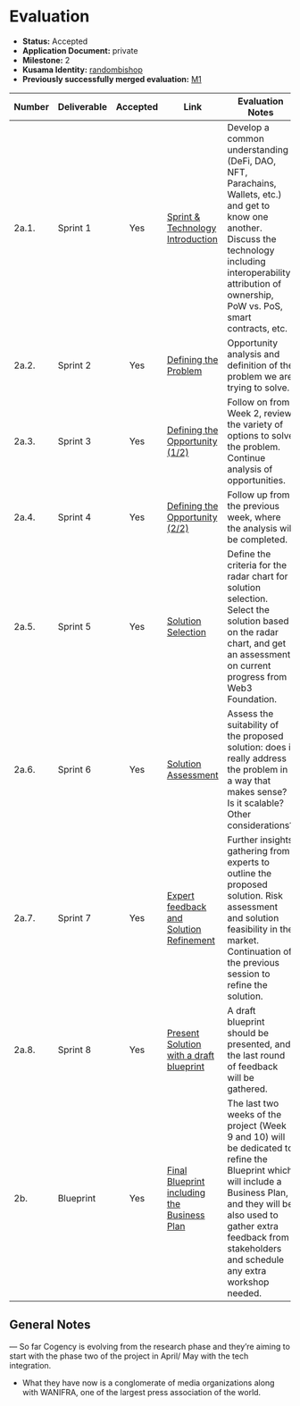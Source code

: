 # Evaluation

- **Status:** Accepted
- **Application Document:**  private
- **Milestone:** 2
- **Kusama Identity:** [randombishop](https://sub.id/5Gnixfp6vnznRkr91JgwkxYnCJCyHr8EaBzYfFsUKcTMzVYF)
- **Previously successfully merged evaluation:** [M1](https://github.com/w3f/Grant-Milestone-Delivery/blob/master/deliveries/Cogency-Milestone_1.md)

| Number | Deliverable | Accepted | Link                                                                                                                                          | Evaluation Notes                                                                                                                                                                                                                               |
|--------|-------------|:--------:|-----------------------------------------------------------------------------------------------------------------------------------------------|------------------------------------------------------------------------------------------------------------------------------------------------------------------------------------------------------------------------------------------------|
| 2a.1.  | Sprint 1    |   Yes    | [Sprint & Technology Introduction](https://github.com/CogencyWeb3/Web3MediaPilot/blob/main/Deliverables/Cogency-Deliverable_2a1.md)           | Develop a common understanding (DeFi, DAO, NFT, Parachains, Wallets, etc.) and get to know one another. Discuss the technology including interoperability, attribution of ownership, PoW vs. PoS, smart contracts, etc.                        |
| 2a.2.  | Sprint 2    |   Yes    | [Defining the Problem](https://github.com/CogencyWeb3/Web3MediaPilot/blob/main/Deliverables/Cogency-Deliverable_2a2.md)                       | Opportunity analysis and definition of the problem we are trying to solve.                                                                                                                                                                     |
| 2a.3.  | Sprint 3    |   Yes    | [Defining the Opportunity (1/2)](https://github.com/CogencyWeb3/Web3MediaPilot/blob/main/Deliverables/Cogency-Deliverable_2a3.md)             | Follow on from Week 2, review the variety of options to solve the problem. Continue analysis of opportunities.                                                                                                                                 |
| 2a.4.  | Sprint 4    |   Yes    | [Defining the Opportunity (2/2)](https://github.com/CogencyWeb3/Web3MediaPilot/blob/main/Deliverables/Cogency-Deliverable_2a4.md)             | Follow up from the previous week, where the analysis will be completed.                                                                                                                                                                        |
| 2a.5.  | Sprint 5    |   Yes    | [Solution Selection](https://github.com/CogencyWeb3/Web3MediaPilot/blob/main/Deliverables/Cogency-Deliverable_2a5.md)                         | Define the criteria for the radar chart for solution selection. Select the solution based on the radar chart, and get an assessment on current progress from Web3 Foundation.                                                                  |
| 2a.6.  | Sprint 6    |   Yes    | [Solution Assessment](https://github.com/CogencyWeb3/Web3MediaPilot/blob/main/Deliverables/Cogency-Deliverable_2a6.md)                        | Assess the suitability of the proposed solution: does it really address the problem in a way that makes sense? Is it scalable? Other considerations?                                                                                           |
| 2a.7.  | Sprint 7    |   Yes    | [Expert feedback and Solution Refinement](https://github.com/CogencyWeb3/Web3MediaPilot/blob/main/Deliverables/Cogency-Deliverable_2a7.md)    | Further insights gathering from experts to outline the proposed solution. Risk assessment and solution feasibility in the market. Continuation of the previous session to refine the solution.                                                 |
| 2a.8.  | Sprint 8    |   Yes    | [Present Solution with a draft blueprint](https://github.com/CogencyWeb3/Web3MediaPilot/blob/main/Deliverables/Cogency-Deliverable_2a8.md)    | A draft blueprint should be presented, and the last round of feedback will be gathered.                                                                                                                                                        |
| 2b.    | Blueprint   |   Yes    | [Final Blueprint including the Business Plan](https://github.com/CogencyWeb3/Web3MediaPilot/blob/main/Deliverables/Cogency-Deliverable_2b.md) | The last two weeks of the project (Week 9 and 10)  will be dedicated to refine the Blueprint which will include a Business Plan, and they will be also used to gather extra feedback from stakeholders and schedule any extra workshop needed. |


## General Notes

— So far Cogency is evolving from the research phase and they’re aiming to start with the phase two of the project in April/ May with the tech integration.

- What they have now is a conglomerate of media organizations along with WANIFRA, one of the largest press association of the world.
